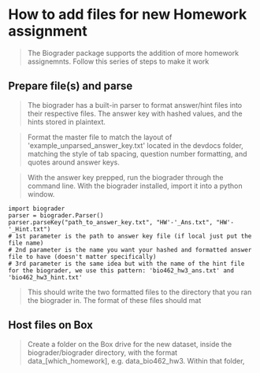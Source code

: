 # How to add files for new Homework assignment

>The Biograder package supports the addition of more homework
>assignemnts.  Follow this series of steps to make it work

## Prepare file(s) and parse
>The biograder has a built-in parser to format answer/hint files
>into their respective files.  The answer key with hashed values, 
>and the hints stored in plaintext.
 
>Format the master file to match the layout of 'example_unparsed_answer_key.txt' 
>located in the devdocs folder, matching the style of tab spacing, question number 
>formatting, and quotes around answer keys.

>With the answer key prepped, run the biograder through the command line.
>With the biograder installed, import it into a python window. 

```
import biograder
parser = biograder.Parser()
parser.parseKey("path_to_answer_key.txt", "HW'-'_Ans.txt", "HW'-'_Hint.txt")
# 1st parameter is the path to answer key file (if local just put the file name)
# 2nd parameter is the name you want your hashed and formatted answer file to have (doesn't matter specifically)
# 3rd parameter is the same idea but with the name of the hint file
for the biograder, we use this pattern: 'bio462_hw3_ans.txt' and 'bio462_hw3_hint.txt'
```
>This should write the two formatted files to the directory that you ran the biograder in.
>The format of these files should mat

## Host files on Box
>

>Create a folder on the Box drive for the new dataset, inside the biograder/biograder 
>directory, with the format data_[which_homework], e.g. data_bio462_hw3. Within that 
>folder, 